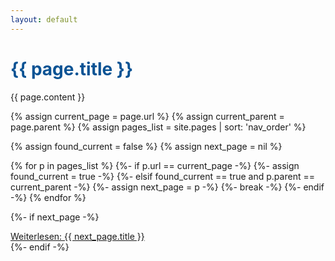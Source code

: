 ```yaml
---
layout: default
---
```


<h1> <span style="color:#0b5394"><b>{{ page.title }}</b></span></h1>

{{ page.content }}

{% assign current_page = page.url %}
{% assign current_parent = page.parent %}
{% assign pages_list = site.pages | sort: 'nav_order' %}

{% assign found_current = false %}
{% assign next_page = nil %}

{% for p in pages_list %}
{%- if p.url == current_page -%}
{%- assign found_current = true -%}
{%- elsif found_current == true and p.parent == current_parent -%}
{%- assign next_page = p -%}
{%- break -%}
{%- endif -%}
{% endfor %}

{%- if next_page -%}

  <div class="next-button">
    <a href="{{ next_page.url }}" class="btn">Weiterlesen: {{ next_page.title }}</a>
  </div>
{%- endif -%}
